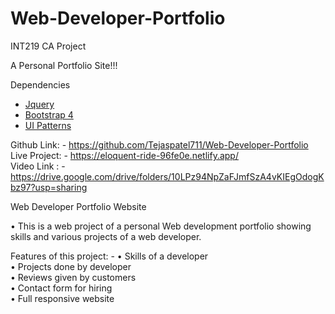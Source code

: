 # Web-Developer-Portfolio
INT219 CA Project

A Personal Portfolio Site!!!

Dependencies

- [Jquery](https://code.jquery.com/jquery-3.2.1.min.js) <br/>
- [Bootstrap 4](https://getbootstrap.com/) <br/>
- [UI Patterns](http://ui-patterns.com) <br/>

Github Link: - https://github.com/Tejaspatel711/Web-Developer-Portfolio <br/>
Live Project: - https://eloquent-ride-96fe0e.netlify.app/ <br/>
Video Link : - https://drive.google.com/drive/folders/10LPz94NpZaFJmfSzA4vKIEgOdogKbz97?usp=sharing <br/>


Web Developer Portfolio Website

•	This is a web project of a personal Web development portfolio showing skills and various projects of a web developer.<br/>

Features of this project: -
•	Skills of a developer <br/>
•	Projects done by developer<br/>
•	Reviews given by customers<br/>
•	Contact form for hiring<br/>
•	Full responsive website<br/>
